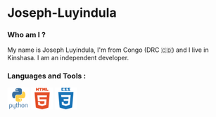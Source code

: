 # Joseph-Luyindula

### Who am I ?
My name is Joseph Luyindula, I'm from Congo (DRC 🇨🇩) and I live in Kinshasa. I am an independent developer.

### Languages and Tools :
<img src="img/python-original-wordmark.svg" alt="python" width="50">

<img src="img/html5-plain-wordmark.svg" alt="html5" width="50"> 

<img src="img/css3-plain-wordmark.svg" alt="css" width="50"> 
